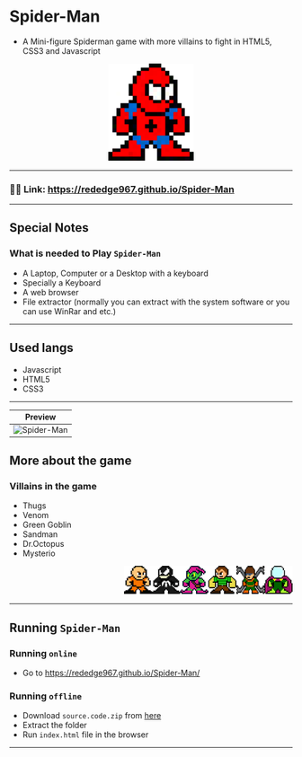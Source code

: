 # Spider-Man
- A Mini-figure Spiderman game with more villains to fight in HTML5, CSS3 and Javascript
<p align="center">
  <img src="/images/standing.png" height="30%" width="30%">
</p>

---
### 🔗🔗 Link: https://rededge967.github.io/Spider-Man
---
## Special Notes
### What is needed to Play `Spider-Man`
- A Laptop, Computer or a Desktop with a keyboard
- Specially a Keyboard
- A web browser
- File extractor (normally you can extract with the system software or you can use WinRar and etc.)
---
## Used langs
- Javascript
- HTML5
- CSS3
---

|Preview|
|-|
|![Spider-Man](https://user-images.githubusercontent.com/91379432/155486365-0e2b515d-d90d-4846-aecf-f41b6e307429.png)|

## More about the game
### Villains in the game
- Thugs
- Venom
- Green Goblin
- Sandman
- Dr.Octopus
- Mysterio

<p align="right">
  <img src="/images/thug.png" height="50" width="50"><img src="/images/venom-original.png" height="50" width="50"><img src="/images/goblin.png" height="50" width="50"><img src="/images/sandman.png" height="50" width="50"><img src="/images/doctor-octopus.png" height="50" width="50"><img src="/images/mysterio.png" height="50" width="50"></p>

-----------
## Running `Spider-Man`
### Running `online`
- Go to https://rededge967.github.io/Spider-Man/
### Running `offline`
- Download `source.code.zip` from [here](https://github.com/ananylohia)
- Extract the folder
- Run `index.html` file in the browser
---
